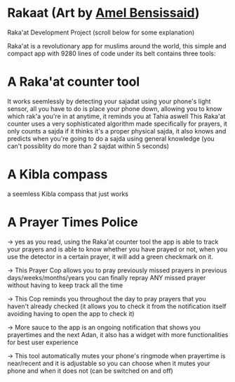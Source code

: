 # Rakaat (Art by [Amel Bensissaid](https://www.instagram.com/bensisaid.amel18/?hl=fr))

Raka'at Development Project (scroll below for some explanation)

Raka'at is a revolutionary app for muslims around the world, this simple and compact app with 9280 lines of code under its belt contains three tools:

# A Raka'at counter tool
 It works seemlessly by detecting your sajadat using your phone's light sensor, all you have to do is place your phone down, allowing you to know which rak'a you're in at anytime, it reminds you at Tahia aswell
This Raka'at counter uses a very sophisticated algorithm made specifically for prayers, it only counts a sajda if it thinks it's a proper physical sajda, it also knows and predicts when you're going to do a sajda using general knowledge (you can't possiblity do more than 2 sajdat within 5 seconds)

# A Kibla compass
a seemless Kibla compass that just works

# A Prayer Times Police
-> yes as you read, using the Raka'at counter tool the app is able to track your prayers and is able to know whether you have prayed or not, when you use the detector in a certain prayer, it will add a green checkmark on it.

-> This Prayer Cop allows you to pray previously missed prayers in previous days/weeks/months/years you can finally repray ANY missed prayer without having to keep track all the time

-> This Cop reminds you throughout the day to pray prayers that you haven't already checked (it allows you to check it from the notification itself avoiding having to open the app to check it)

-> More sauce to the app is an ongoing notification that shows you prayertimes and the next Adan, it also has a widget with more functionalities for best user experience

-> This tool automatically mutes your phone's ringmode when prayertime is near/recent and it is adjustable so you can choose when it mutes your phone and when it does not (can be switched on and off)
